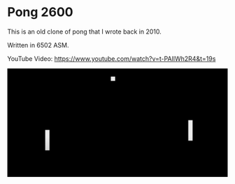 # Pong 2600
This is an old clone of pong that I wrote back in 2010.

Written in 6502 ASM.

YouTube Video: https://www.youtube.com/watch?v=t-PAIlWh2R4&t=19s

![title](https://raw.githubusercontent.com/Gekinzuku/pong-2600/main/screenshot.png)
